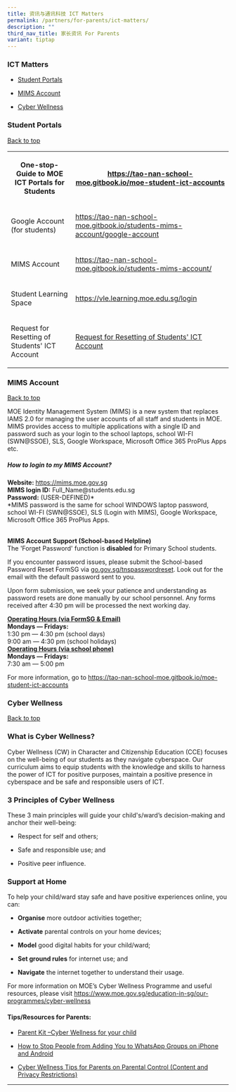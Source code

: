 ```yaml
---
title: 资讯与通讯科技 ICT Matters
permalink: /partners/for-parents/ict-matters/
description: ""
third_nav_title: 家长资讯 For Parents
variant: tiptap
---
```

<h3>ICT Matters</h3>
<ul data-tight="true" class="tight">
<li>
<p><a href="#StudentPortals" rel="noopener noreferrer nofollow" target="_blank">Student Portals</a>
</p>
</li>
<li>
<p><a href="#MIMSAccount" rel="noopener noreferrer nofollow" target="_blank">MIMS Account</a>
</p>
</li>
<li>
<p><a href="#CyberWellness" rel="noopener noreferrer nofollow" target="_blank">Cyber Wellness</a>
</p>
</li>
</ul>
<h3>Student Portals</h3>
<p><a href="#backtotop" rel="noopener noreferrer nofollow" target="_blank">Back to top</a>
</p>
<p></p>
<table style="minWidth: 50px">
<colgroup>
<col>
<col>
</colgroup>
<tbody>
<tr>
<th rowspan="1" colspan="1">
<p>One-stop-Guide to MOE ICT Portals for Students</p>
</th>
<th rowspan="1" colspan="1">
<p><strong><a href="https://tao-nan-school-moe.gitbook.io/moe-student-ict-accounts" rel="noopener noreferrer nofollow" target="_blank">https://tao-nan-school-moe.gitbook.io/moe-student-ict-accounts</a></strong>
</p>
</th>
</tr>
<tr>
<td rowspan="1" colspan="1">
<p>Google Account (for students)</p>
</td>
<td rowspan="1" colspan="1">
<p><a href="https://tao-nan-school-moe.gitbook.io/students-mims-account/google-account" rel="noopener noreferrer nofollow" target="_blank">https://tao-nan-school-moe.gitbook.io/students-mims-account/google-account</a>
</p>
</td>
</tr>
<tr>
<td rowspan="1" colspan="1">
<p>MIMS Account</p>
</td>
<td rowspan="1" colspan="1">
<p><a href="https://tao-nan-school-moe.gitbook.io/students-mims-account/" rel="noopener noreferrer nofollow" target="_blank">https://tao-nan-school-moe.gitbook.io/students-mims-account/</a>
</p>
</td>
</tr>
<tr>
<td rowspan="1" colspan="1">
<p>Student Learning Space</p>
</td>
<td rowspan="1" colspan="1">
<p><a href="https://vle.learning.moe.edu.sg/login" rel="noopener noreferrer nofollow" target="_blank">https://vle.learning.moe.edu.sg/login</a>
</p>
</td>
</tr>
<tr>
<td rowspan="1" colspan="1">
<p>Request for Resetting of Students' ICT Account</p>
</td>
<td rowspan="1" colspan="1">
<p><a href="https://go.gov.sg/tnspasswordreset" rel="noopener noreferrer nofollow" target="_blank">Request for Resetting of Students' ICT Account</a>
</p>
</td>
</tr>
</tbody>
</table>
<h3>MIMS Account</h3>
<p><a href="#backtotop" rel="noopener noreferrer nofollow" target="_blank">Back to top</a>
</p>
<p>MOE Identity Management System (MIMS) is a new system that replaces IAMS
2.0 for managing the user accounts of all staff and students in MOE. MIMS
provides access to multiple applications with a single ID and password
such as your login to the school laptops, school WI-FI (SWN@SSOE), SLS,
Google Workspace, Microsoft Office 365 ProPlus Apps etc.</p>
<h5>How to login to my MIMS Account?</h5>
<p><strong>Website: </strong><a href="https://idp.mims.moe.gov.sg/nidp/app/login" rel="noopener noreferrer nofollow" target="_blank">https://mims.moe.gov.sg</a>
<br><strong>MIMS login ID:</strong> Full_Name@students.edu.sg
<br><strong>Password:</strong> (USER-DEFINED)*
<br>*MIMS password is the same for school WINDOWS laptop password, school
WI-FI (SWN@SSOE), SLS (Login with MIMS), Google Workspace, Microsoft Office
365 ProPlus Apps.</p>
<p>
<br><strong>MIMS Account Support (School-based Helpline)</strong>
<br>The 'Forget Password' function is <strong>disabled</strong> for Primary
School students.</p>
<p>If you encounter password issues, please submit the School-based Password
Reset FormSG via <a href="http://go.gov.sg/tnspasswordreset" rel="noopener noreferrer nofollow" target="_blank">go.gov.sg/tnspasswordreset</a>.
Look out for the email with the default password sent to you.</p>
<p>Upon form submission, we seek your patience and understanding as password
resets are done manually by our school personnel. Any forms received after
4:30 pm will be processed the next working day.</p>
<p><strong><u>Operating Hours (via FormSG &amp; Email)</u></strong>
<br><strong>Mondays ― Fridays:</strong>
<br>1:30 pm ― 4:30 pm (school days)
<br>9:00 am ― 4:30 pm (school holidays)
<br><strong><u>Operating Hours (via school phone)</u></strong>
<br><strong>Mondays ― Fridays:</strong>
<br>7:30 am ― 5:00 pm</p>
<p>For more information, go to <a href="https://tao-nan-school-moe.gitbook.io/moe-student-ict-accounts" rel="noopener noreferrer nofollow" target="_blank">https://tao-nan-school-moe.gitbook.io/moe-student-ict-accounts</a>
</p>
<h3>Cyber Wellness</h3>
<p><a href="#backtotop" rel="noopener noreferrer nofollow" target="_blank">Back to top</a>
</p>
<h3>What is Cyber Wellness?</h3>
<p>Cyber Wellness (CW) in Character and Citizenship Education (CCE) focuses
on the well-being of our students as they navigate cyberspace. Our curriculum
aims to equip students with the knowledge and skills to harness the power
of ICT for positive purposes, maintain a positive presence in cyberspace
and be safe and responsible users of ICT.</p>
<h3>3 Principles of Cyber Wellness</h3>
<p>These 3 main principles will guide your child's/ward’s decision-making
and anchor their well-being:</p>
<ul data-tight="true" class="tight">
<li>
<p>Respect for self and others;</p>
</li>
<li>
<p>Safe and responsible use; and</p>
</li>
<li>
<p>Positive peer influence.</p>
</li>
</ul>
<h3>Support at Home</h3>
<p>To help your child/ward stay safe and have positive experiences online,
you can:</p>
<ul data-tight="true" class="tight">
<li>
<p><strong>Organise</strong> more outdoor activities together;</p>
</li>
<li>
<p><strong>Activate</strong> parental controls on your home devices;</p>
</li>
<li>
<p><strong>Model</strong> good digital habits for your child/ward;</p>
</li>
<li>
<p><strong>Set ground rules</strong> for internet use; and</p>
</li>
<li>
<p><strong>Navigate</strong> the internet together to understand their usage.</p>
</li>
</ul>
<p>For more information on MOE’s Cyber Wellness Programme and useful resources,
please visit <a href="https://www.moe.gov.sg/education-in-sg/our-programmes/cyber-wellness" rel="noopener noreferrer nofollow" target="_blank">https://www.moe.gov.sg/education-in-sg/our-programmes/cyber-wellness</a>
</p>
<h4>Tips/Resources for Parents:</h4>
<ul data-tight="true" class="tight">
<li>
<p><a href="/files/cyber-wellness-for-your-child.pdf" rel="noopener noreferrer nofollow" target="_blank">Parent Kit –Cyber Wellness for your child</a>
</p>
</li>
<li>
<p><a href="/files/How%20to%20Stop%20People%20From%20Adding%20You%20to%20WhatsApp%20Groups%20on%20iPhone%20and%20Android.pdf" rel="noopener noreferrer nofollow" target="_blank">How to Stop People from Adding You to WhatsApp Groups on iPhone and Android</a>
</p>
</li>
<li>
<p><a href="/files/2021%20Cyber%20Wellness%20Tips%20Parental%20Control.pdf" rel="noopener noreferrer nofollow" target="_blank">Cyber Wellness Tips for Parents on Parental Control (Content and Privacy Restrictions)</a>
</p>
</li>
</ul>
<hr>
<p></p>
